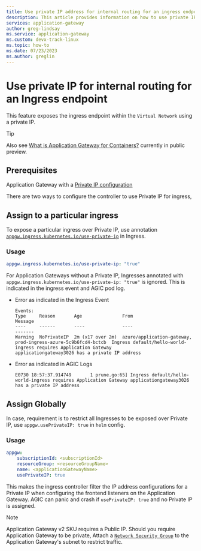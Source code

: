 ```yaml
---
title: Use private IP address for internal routing for an ingress endpoint 
description: This article provides information on how to use private IPs for internal routing and thus exposing the Ingress endpoint within a cluster to the rest of the VNet. 
services: application-gateway
author: greg-lindsay
ms.service: application-gateway
ms.custom: devx-track-linux
ms.topic: how-to
ms.date: 07/23/2023
ms.author: greglin
---
```


# Use private IP for internal routing for an Ingress endpoint 

This feature exposes the ingress endpoint within the `Virtual Network` using a private IP.

> [!TIP]
> Also see [What is Application Gateway for Containers?](for-containers/overview.md) currently in public preview.

## Prerequisites  
Application Gateway with a [Private IP configuration](./configure-application-gateway-with-private-frontend-ip.md)

There are two ways to configure the controller to use Private IP for ingress,

## Assign to a particular ingress
To expose a particular ingress over Private IP, use annotation [`appgw.ingress.kubernetes.io/use-private-ip`](./ingress-controller-annotations.md#use-private-ip) in Ingress.

### Usage
```yaml
appgw.ingress.kubernetes.io/use-private-ip: "true"
```

For Application Gateways without a Private IP, Ingresses annotated with `appgw.ingress.kubernetes.io/use-private-ip: "true"` is ignored. This is indicated in the ingress event and AGIC pod log.

* Error as indicated in the Ingress Event

    ```output
    Events:
    Type     Reason       Age               From                                                                     Message
    ----     ------       ----              ----                                                                     -------
    Warning  NoPrivateIP  2m (x17 over 2m)  azure/application-gateway, prod-ingress-azure-5c9b6fcd4-bctcb  Ingress default/hello-world-ingress requires Application Gateway 
    applicationgateway3026 has a private IP address
    ```

* Error as indicated in AGIC Logs

    ```output
    E0730 18:57:37.914749       1 prune.go:65] Ingress default/hello-world-ingress requires Application Gateway applicationgateway3026 has a private IP address
    ```


## Assign Globally
In case, requirement is to restrict all Ingresses to be exposed over Private IP, use `appgw.usePrivateIP: true` in `helm` config.

### Usage
```yaml
appgw:
    subscriptionId: <subscriptionId>
    resourceGroup: <resourceGroupName>
    name: <applicationGatewayName>
    usePrivateIP: true
```

This makes the ingress controller filter the IP address configurations for a Private IP when configuring the frontend listeners on the Application Gateway.
AGIC can panic and crash if `usePrivateIP: true` and no Private IP is assigned.

> [!NOTE]
> Application Gateway v2 SKU requires a Public IP. Should you require Application Gateway to be private, Attach a [`Network Security Group`](../virtual-network/network-security-groups-overview.md) to the Application Gateway's subnet to restrict traffic.
